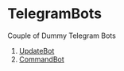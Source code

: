 # TelegramBots

Couple of Dummy Telegram Bots


1) [UpdateBot](UpdateBot/README.md)
2)  [CommandBot](CommandBot/README.md)

